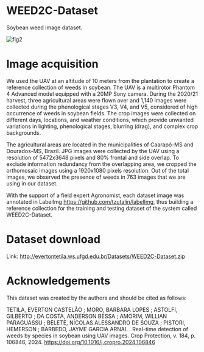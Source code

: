 # WEED2C-Dataset

Soybean weed image dataset.

![fig2](https://github.com/EvertonTetila/WEED2C-Dataset/assets/37840161/6fd83779-5cd5-4cf7-842a-4a03c2234975)

# Image acquisition

We used the UAV at an altitude of 10 meters from the plantation to create a reference collection of weeds in soybean. The UAV is a multirotor Phantom 4 Advanced model equipped with a 20MP Sony camera. During the 2020/21 harvest, three agricultural areas were flown over and 1,140 images were collected during the phenological stages V3, V4, and V5, considered of high occurrence of weeds in soybean fields. The crop images were collected on different days, locations, and weather conditions, which provide unwanted variations in lighting, phenological stages, blurring (drag), and complex crop backgrounds.

The agricultural areas are located in the municipalities of Caarapó-MS and Dourados-MS, Brazil. JPG images were collected by the UAV using a resolution of 5472x3648 pixels and 80% frontal and side overlap. To exclude information redundancy from the overlapping area, we cropped the orthomosaic images using a 1920x1080 pixels resolution. Out of the total images, we observed the presence of weeds in 763 images that we are using in our dataset.

With the support of a field expert Agronomist, each dataset image was annotated in Labellmg https://github.com/tzutalin/labelImg, thus building a reference collection for the training and testing dataset of the system called WEED2C-Dataset.

# Dataset download 

Link: http://evertontetila.ws.ufgd.edu.br/Datasets/WEED2C-Dataset.zip

# Acknowledgements

This dataset was created by the authors and should be cited as follows:

TETILA, EVERTON CASTELÃO ; MORO, BARBARA LOPES ; ASTOLFI, GILBERTO ; DA COSTA, ANDERSON BESSA ; AMORIM, WILLIAN PARAGUASSU ; BELETE, NÍCOLAS ALESSANDRO DE SOUZA ; PISTORI, HEMERSON ; BARBEDO, JAYME GARCIA ARNAL . Real-time detection of weeds by species in soybean using UAV images. Crop Protection, v. 184, p. 106846, 2024. https://doi.org/10.1016/j.cropro.2024.106846
 
